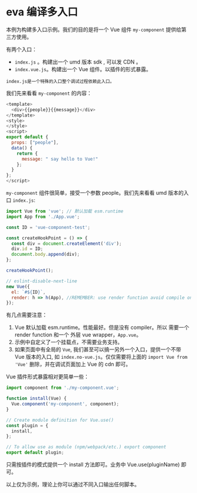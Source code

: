 # eva 编译多入口

本例为构建多入口示例。我们的目的是将一个 Vue 组件 `my-component` 提供给第三方使用。

有两个入口：

* `index.js` 。构建出一个 umd 版本 sdk , 可以发 CDN 。
* `index.vue.js`。构建出一个 Vue 组件。以插件的形式暴露。

```
index.js是一个特殊的入口整个调试过程依赖此入口。
```

我们先来看看 `my-component` 的内容：

```js
<template>
  <div>{{people}}{{message}}</div>
</template>
<style>
</style>
<script>
export default {
  props: ["people"],
  data() {
    return {
      message: " say hello to Vue!"
    };
  }
};
</script>
```

`my-component` 组件很简单，接受一个参数 people。我们先来看看 umd 版本的入口 `index.js`:

```js
import Vue from 'vue'; // 默认加载 esm.runtime
import App from './App.vue';

const ID = 'vue-component-test';

const createHookPoint = () => {
  const div = document.createElement('div');
  div.id = ID;
  document.body.append(div);
};

createHookPoint();

// eslint-disable-next-line
new Vue({
  el: `#${ID}`,
  render: h => h(App), //REMEMBER: use render function avoid compile online
});
```

有几点需要注意：

1. Vue 默认加载 esm.runtime。性能最好。但是没有 compiler。所以 需要一个 render function 和一个 外层 vue wrapper，`App.vue`。
2. 示例中自定义了一个挂载点，不需要业务支持。
3. 如果页面中有全局的 `Vue`, 我们甚至可以搞一另外一个入口，提供一个不带 Vue 版本的入口, 如 `index.no-vue.js`。仅仅需要将上面的 `import Vue from 'Vue'` 删除，并在调试页面加上 Vue 的 cdn 即可。


Vue 插件形式暴露相对更简单一些：

```js
import component from './my-component.vue';

function install(Vue) {
  Vue.component('my-component', component);
}

// Create module definition for Vue.use()
const plugin = {
  install,
};

// To allow use as module (npm/webpack/etc.) export component
export default plugin;
```

只需按插件的模式提供一个 install 方法即可。业务中 Vue.use(pluginName) 即可。

以上仅为示例，理论上你可以通过不同入口输出任何脚本。
